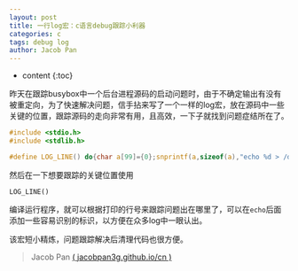 ```yaml
---
layout: post
title: 一行log宏：c语言debug跟踪小利器
categories: c
tags: debug log
author: Jacob Pan
---
```


* content
{:toc}


昨天在跟踪busybox中一个后台进程源码的启动问题时，由于不确定输出有没有被重定向，为了快速解决问题，信手拈来写了一个一样的log宏，放在源码中一些关键的位置，跟踪源码的走向非常有用，且高效，一下子就找到问题症结所在了。

```c
#include <stdio.h>
#include <stdlib.h>

#define LOG_LINE() do{char a[99]={0};snprintf(a,sizeof(a),"echo %d > /dev/console",__LINE__);system(a);}while(0)
```

然后在一下想要跟踪的关键位置使用

```
LOG_LINE()
```
编译运行程序，就可以根据打印的行号来跟踪问题出在哪里了，可以在`echo`后面添加一些容易识别的标识，以方便在众多log中一眼认出。

该宏短小精炼，问题跟踪解决后清理代码也很方便。


> Jacob Pan [( jacobpan3g.github.io/cn )](http://jacobpan3g.github.io/cn)

